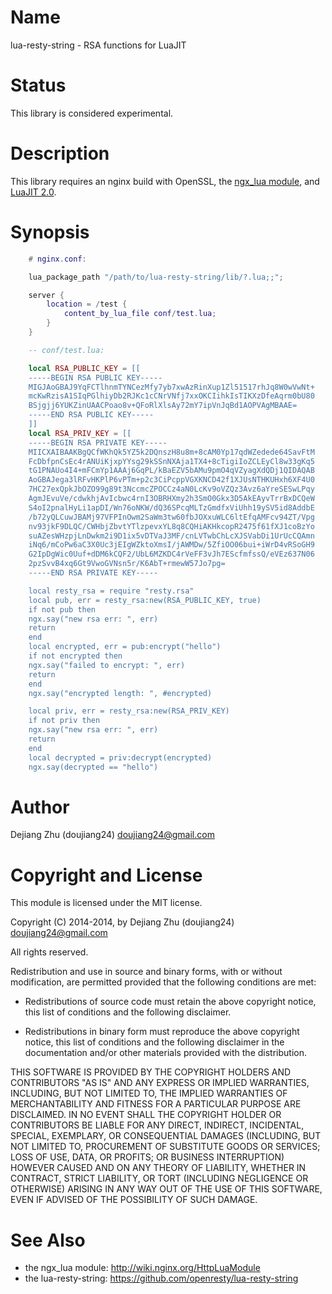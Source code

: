 Name
=============

lua-resty-string - RSA functions for LuaJIT

Status
======

This library is considered experimental.


Description
===========

This library requires an nginx build with OpenSSL,
the [ngx_lua module](http://wiki.nginx.org/HttpLuaModule), and [LuaJIT 2.0](http://luajit.org/luajit.html).


Synopsis
========

```lua
    # nginx.conf:

    lua_package_path "/path/to/lua-resty-string/lib/?.lua;;";

    server {
        location = /test {
            content_by_lua_file conf/test.lua;
        }
    }

    -- conf/test.lua:

    local RSA_PUBLIC_KEY = [[
    -----BEGIN RSA PUBLIC KEY-----
    MIGJAoGBAJ9YqFCTlhnmTYNCezMfy7yb7xwAzRinXup1Zl51517rhJq8W0wVwNt+
    mcKwRzisA1SIqPGlhiyDb2RJKc1cCNrVNfj7xxOKCIihkIsTIKXzDfeAqrm0bU80
    BSjgjj6YUKZinUAACPoao8v+QFoRlXlsAy72mY7ipVnJqBd1AOPVAgMBAAE=
    -----END RSA PUBLIC KEY-----
    ]]
    local RSA_PRIV_KEY = [[
    -----BEGIN RSA PRIVATE KEY-----
    MIICXAIBAAKBgQCfWKhQk5YZ5k2DQnszH8u8m+8cAM0Yp17qdWZedede64SavFtM
    FcDbfpnCsEc4rANUiKjxpYYsg29kSSnNXAja1TX4+8cTigiIoZCLEyCl8w33gKq5
    tG1PNAUo4I4+mFCmYp1AAAj6GqPL/kBaEZV5bAMu9pmO4qVZyagXdQDj1QIDAQAB
    AoGBAJega3lRFvHKPlP6vPTm+p2c3CiPcppVGXKNCD42f1XJUsNTHKUHxh6XF4U0
    7HC27exQpkJbOZO99g89t3NccmcZPOCCz4aN0LcKv9oVZQz3Avz6aYreSESwLPqy
    AgmJEvuVe/cdwkhjAvIcbwc4rnI3OBRHXmy2h3SmO0Gkx3D5AkEAyvTrrBxDCQeW
    S4oI2pnalHyLi1apDI/Wn76oNKW/dQ36SPcqMLTzGmdfxViUhh19ySV5id8AddbE
    /b72yQLCuwJBAMj97VFPInOwm2SaWm3tw60fbJOXxuWLC6ltEfqAMFcv94ZT/Vpg
    nv93jkF9DLQC/CWHbjZbvtYTlzpevxYL8q8CQHiAKHkcopR2475f61fXJ1coBzYo
    suAZesWHzpjLnDwkm2i9D1ix5vDTVaJ3MF/cnLVTwbChLcXJSVabDi1UrUcCQAmn
    iNq6/mCoPw6aC3X0Uc3jEIgWZktoXmsI/jAWMDw/5ZfiOO06bui+iWrD4vRSoGH9
    G2IpDgWic0Uuf+dDM6kCQF2/UbL6MZKDC4rVeFF3vJh7EScfmfssQ/eVEz637N06
    2pzSvvB4xq6Gt9VwoGVNsn5r/K6AbT+rmewW57Jo7pg=
    -----END RSA PRIVATE KEY-----

    local resty_rsa = require "resty.rsa"
    local pub, err = resty_rsa:new(RSA_PUBLIC_KEY, true)
    if not pub then
    ngx.say("new rsa err: ", err)
    return
    end
    local encrypted, err = pub:encrypt("hello")
    if not encrypted then
    ngx.say("failed to encrypt: ", err)
    return
    end
    ngx.say("encrypted length: ", #encrypted)

    local priv, err = resty_rsa:new(RSA_PRIV_KEY)
    if not priv then
    ngx.say("new rsa err: ", err)
    return
    end
    local decrypted = priv:decrypt(encrypted)
    ngx.say(decrypted == "hello")
```

Author
======

Dejiang Zhu (doujiang24) <doujiang24@gmail.com>


Copyright and License
=====================

This module is licensed under the MIT license.

Copyright (C) 2014-2014, by Dejiang Zhu (doujiang24) <doujiang24@gmail.com>

All rights reserved.

Redistribution and use in source and binary forms, with or without modification, are permitted provided that the following conditions are met:

* Redistributions of source code must retain the above copyright notice, this list of conditions and the following disclaimer.

* Redistributions in binary form must reproduce the above copyright notice, this list of conditions and the following disclaimer in the documentation and/or other materials provided with the distribution.

THIS SOFTWARE IS PROVIDED BY THE COPYRIGHT HOLDERS AND CONTRIBUTORS "AS IS" AND ANY EXPRESS OR IMPLIED WARRANTIES, INCLUDING, BUT NOT LIMITED TO, THE IMPLIED WARRANTIES OF MERCHANTABILITY AND FITNESS FOR A PARTICULAR PURPOSE ARE DISCLAIMED. IN NO EVENT SHALL THE COPYRIGHT HOLDER OR CONTRIBUTORS BE LIABLE FOR ANY DIRECT, INDIRECT, INCIDENTAL, SPECIAL, EXEMPLARY, OR CONSEQUENTIAL DAMAGES (INCLUDING, BUT NOT LIMITED TO, PROCUREMENT OF SUBSTITUTE GOODS OR SERVICES; LOSS OF USE, DATA, OR PROFITS; OR BUSINESS INTERRUPTION) HOWEVER CAUSED AND ON ANY THEORY OF LIABILITY, WHETHER IN CONTRACT, STRICT LIABILITY, OR TORT (INCLUDING NEGLIGENCE OR OTHERWISE) ARISING IN ANY WAY OUT OF THE USE OF THIS SOFTWARE, EVEN IF ADVISED OF THE POSSIBILITY OF SUCH DAMAGE.

See Also
========
* the ngx_lua module: http://wiki.nginx.org/HttpLuaModule
* the lua-resty-string: https://github.com/openresty/lua-resty-string
